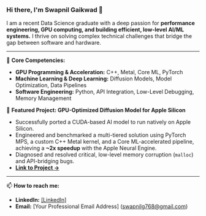 ### Hi there, I'm Swapnil Gaikwad 👋

I am a recent Data Science graduate with a deep passion for **performance engineering, GPU computing, and building efficient, low-level AI/ML systems.** I thrive on solving complex technical challenges that bridge the gap between software and hardware.

---

🔧 **Core Competencies:**
- **GPU Programming & Acceleration:** C++, Metal, Core ML, PyTorch
- **Machine Learning & Deep Learning:** Diffusion Models, Model Optimization, Data Pipelines
- **Software Engineering:** Python, API Integration, Low-Level Debugging, Memory Management

🔭 **Featured Project: GPU-Optimized Diffusion Model for Apple Silicon**
- Successfully ported a CUDA-based AI model to run natively on Apple Silicon.
- Engineered and benchmarked a multi-tiered solution using PyTorch MPS, a custom C++ Metal kernel, and a Core ML-accelerated pipeline, achieving a **~2x speedup** with the Apple Neural Engine.
- Diagnosed and resolved critical, low-level memory corruption (`malloc`) and API-bridging bugs.
- [**Link to Project ->**](https://github.com/SwapyG/GPU_Optimized_Diffusion_Model_For_Apple_Silicon)

---

📫 **How to reach me:**
- **LinkedIn:** [[LinkedIn]](https://www.linkedin.com/in/swapyg/)
- **Email:** [Your Professional Email Address] (swapnilg768@gmail.com)
